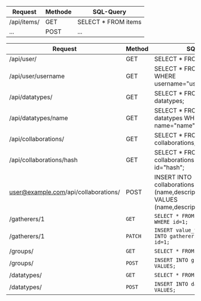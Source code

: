 | Request     | Methode | SQL-Query           |
|-------------|---------|---------------------|
| /api/items/ | GET     | SELECT * FROM items |
| ...         | POST    | ...                 |

| **Request**                          | **Method** | **SQL**                                                                                   |
|--------------------------------------|------------|-------------------------------------------------------------------------------------------|
| /api/user/                           | GET        | SELECT * FROM user;                                                                       |
| /api/user/username                   | GET        | SELECT * FROM user WHERE username="username";                                             |
| /api/datatypes/                      | GET        | SELECT * FROM datatypes;                                                                  |
| /api/datatypes/name                  | GET        | SELECT * FROM datatypes WHERE name="name";                                                |
| /api/collaborations/                 | GET        | SELECT * FROM collaborations;                                                             |
| /api/collaborations/hash             | GET        | SELECT * FROM collaborations WHERE id="hash";                                             |
| user@example.com/api/collaborations/ | POST       | INSERT INTO collaborations (name,description, picture) VALUES (name,description,picture); |
| /gatherers/1 | ```GET```    | ```SELECT * FROM gatherers WHERE id=1;```               |
| /gatherers/1 | ```PATCH```  | ```INSERT value_to_change INTO gatherers WHERE id=1;``` |
| /groups/     | ```GET```    | ```SELECT * FROM groups;```                             |
| /groups/     | ```POST```   | ```INSERT INTO groups VALUES;```                        |
| /datatypes/  | ```GET```    | ```SELECT * FROM datatypes;```                          |
| /datatypes/  | ```POST```   | ```INSERT INTO datatypes VALUES;```                     |
